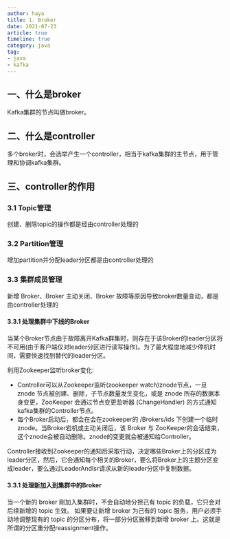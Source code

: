 ```yaml
---
author: haya
title: 1. Broker
date: 2021-07-23
article: true
timeline: true
category: java
tag:
- java
- kafka
---
```


## 一、什么是broker

Kafka集群的节点叫做broker。

## 二、什么是controller
多个broker时，会选举产生一个controller，相当于kafka集群的主节点，用于管理和协调kafka集群。

## 三、controller的作用
### 3.1 Topic管理
创建、删除topic的操作都是经由controller处理的

### 3.2 Partition管理
增加partition并分配leader分区都是由controller处理的

### 3.3 集群成员管理
新增 Broker、Broker 主动关闭、Broker 故障等原因导致broker数量变动，都是由controller处理的

#### 3.3.1 处理集群中下线的Broker
当某个Broker节点由于故障离开Kafka群集时，则存在于该Broker的leader分区将不可用(由于客户端仅对leader分区进行读写操作)。为了最大程度地减少停机时间，需要快速找到替代的leader分区。

利用Zookeeper监听broker变化:
- Controller可以从Zookeeper监听(zookeeper watch)znode节点，一旦 znode 节点被创建、删除，子节点数量发生变化，或是 znode 所存的数据本身变更，ZooKeeper 会通过节点变更监听器 (ChangeHandler) 的方式通知kafka集群的Controller节点。
- 每个Broker启动后，都会在会在zookeeper的 /Brokers/ids 下创建一个临时znode。当Broker宕机或主动关闭后，该 Broker 与 ZooKeeper的会话结束，这个znode会被自动删除。znode的变更就会被通知给Controller。

Controller接收到Zookeeper的通知后采取行动，决定哪些Broker上的分区成为leader分区，然后，它会通知每个相关的Broker，要么将Broker上的主题分区变成leader，要么通过LeaderAndIsr请求从新的leader分区中复制数据。


#### 3.3.1 处理新加入到集群中的Broker
当一个新的 broker 刚加入集群时，不会自动地分担己有 topic 的负载，它只会对后续新增的 topic 生效。
如果要让新增 broker 为己有的 topic 服务，用户必须手动地调整现有的 topic 的分区分布，将一部分分区搬移到新增 broker 上。这就是所谓的分区重分配reassignment操作。
